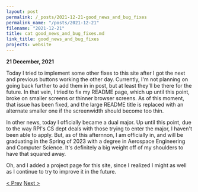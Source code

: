 ```yaml
---
layout: post
permalink: /_posts/2021-12-21-good_news_and_bug_fixes
permalink_name: "/posts/2021-12-21"
filename: "2021-12-21"
title: cat good_news_and_bug_fixes.md
link_title: good_news_and_bug_fixes
projects: website
---
```

**21 December, 2021**

Today I tried to implement some other fixes to this site after I got the next and previous buttons working the other day. Currently, I'm not planning on going back further to add them in in post, but at least they'll be there for the future. In that vein, I tried to fix my README page, which up until this point, broke on smaller screens or thinner browser screens. As of this moment, that issue has been fixed, and the large README title is replaced with an alternate smaller one if the screenwidth should become too thin.

In other news, today I officially became a dual major. Up until this point, due to the way RPI's CS dept deals with those trying to enter the major, I haven't been able to apply. But, as of this afternnon, I am officially in, and will be graduating in the Spring of 2023 with a degree in Aerospace Engineering and Computer Science. It's definitely a big weight off of my shoulders to have that squared away.

Oh, and I added a project page for this site, since I realized I might as well as I continue to try to improve it in the future.

[< Prev](/_posts/2021-12-20-stk_certified)    [Next >](/all_caught_up)
